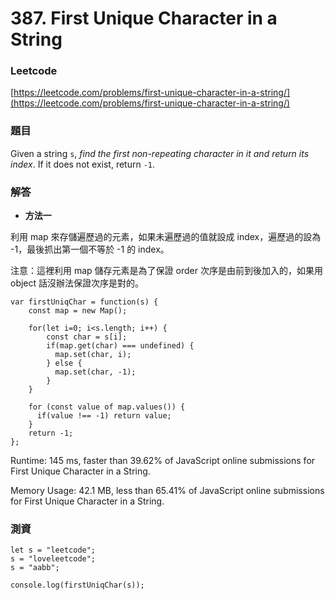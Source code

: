 # 387. First Unique Character in a String

### Leetcode

[https://leetcode.com/problems/first-unique-character-in-a-string/](https://leetcode.com/problems/first-unique-character-in-a-string/)

### 題目

Given a string `s`, _find the first non-repeating character in it and return its index_. If it does not exist, return `-1`.

### 解答 <a href="#ti-jie" id="ti-jie"></a>

* **方法一**

利用 map 來存儲遍歷過的元素，如果未遍歷過的值就設成 index，遍歷過的設為 -1，最後抓出第一個不等於 -1 的 index。

注意：這裡利用 map 儲存元素是為了保證 order 次序是由前到後加入的，如果用 object 話沒辦法保證次序是對的。

```
var firstUniqChar = function(s) {
    const map = new Map();
    
    for(let i=0; i<s.length; i++) {
        const char = s[i];
        if(map.get(char) === undefined) {
          map.set(char, i);
        } else {
          map.set(char, -1);
        }
    }
    
    for (const value of map.values()) {
      if(value !== -1) return value;
    }
    return -1;
};
```

Runtime: 145 ms, faster than 39.62% of JavaScript online submissions for First Unique Character in a String.

Memory Usage: 42.1 MB, less than 65.41% of JavaScript online submissions for First Unique Character in a String.

### 測資

```
let s = "leetcode";
s = "loveleetcode";
s = "aabb";

console.log(firstUniqChar(s));
```
